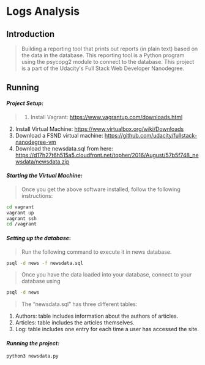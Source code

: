 # Logs Analysis

## Introduction

> Building a reporting tool that prints out reports (in plain text) based on the data in the database. This reporting tool is a Python program using the psycopg2 module to connect to the database. This project is a part of the Udacity's Full Stack Web Developer Nanodegree.

## Running

#### ***Project Setup:***
> 1.	Install Vagrant: https://www.vagrantup.com/downloads.html 
2.	Install Virtual Machine: https://www.virtualbox.org/wiki/Downloads
3.	Download a FSND virtual machine: https://github.com/udacity/fullstack-nanodegree-vm 
4.	Download the newsdata.sql  from here: https://d17h27t6h515a5.cloudfront.net/topher/2016/August/57b5f748_newsdata/newsdata.zip

#### ***Starting the Virtual Machine:***
> Once you get the above software installed, follow the following instructions: 
```bash
cd vagrant
vagrant up
vagrant ssh
cd /vagrant
```

#### ***Setting up the database***:
> Run the following command to execute it in news database.
```bash
psql -d news -f newsdata.sql 
```
> Once you have the data loaded into your database, connect to your database using
```bash
psql -d news 
```
> The “newsdata.sql” has three different tables: 
1. Authors: table includes information about the authors of articles. 
2. Articles: table includes the articles themselves. 
3. Log: table includes one entry for each time a user has accessed the site. 


#### ***Running the project:***
```bash
python3 newsdata.py
```
